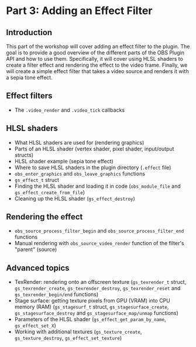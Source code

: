 # Part 3: Adding an Effect Filter

## Introduction

This part of the workshop will cover adding an effect filter to the plugin. 
The goal is to provide a good overview of the different parts of the OBS Plugin API and how to use them. 
Specifically, it will cover using HLSL shaders to create a filter effect and rendering the effect to the video frame.
Finally, we will create a simple effect filter that takes a video source and renders it with a sepia tone effect.

## Effect filters
- The `.video_render` and `.video_tick` callbacks

## HLSL shaders
- What HLSL shaders are used for (rendering graphics)
- Parts of an HLSL shader (vertex shader, pixel shader, input/output structs)
- HLSL shader example (sepia tone effect)
- Where to save HLSL shaders in the plugin directory (`.effect` file)
- `obs_enter_graphics` and `obs_leave_graphics` functions
- `gs_effect_t` struct
- Finding the HLSL shader and loading it in code (`obs_module_file` and `gs_effect_create_from_file`)
- Cleaning up the HLSL shader (`gs_effect_destroy`)

## Rendering the effect
- `obs_source_process_filter_begin` and `obs_source_process_filter_end` functions
- Manual rendering with `obs_source_video_render` function of the filter's "parent" (source)

## Advanced topics
- TexRender: rendering onto an offscreen texture (`gs_texrender_t` struct, `gs_texrender_create`, `gs_texrender_destroy`, `gs_texrender_reset` and `gs_texrender_begin/end` functions)
- Stage surface: getting texture pixels from GPU (VRAM) into CPU memory (RAM) (`gs_stagesurf_t` struct, `gs_stagesurface_create`, `gs_stagesurface_destroy` and `gs_stagesurface_map/unmap` functions)
- Parameters of the HLSL shader (`gs_effect_get_param_by_name`, `gs_effect_set_X`)
- Working with additional textures (`gs_texture_create`, `gs_texture_destroy`, `gs_effect_set_texture`)
